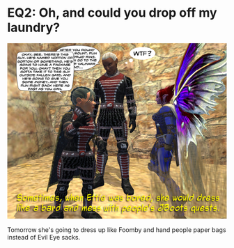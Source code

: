 # EQ2: Oh, and could you drop off my laundry?

![Run! Run like the wind!](../uploads/2009/04/jboots.jpg "Run! Run like the wind!")

Tomorrow she's going to dress up like Foomby and hand people paper bags instead of Evil Eye sacks.

